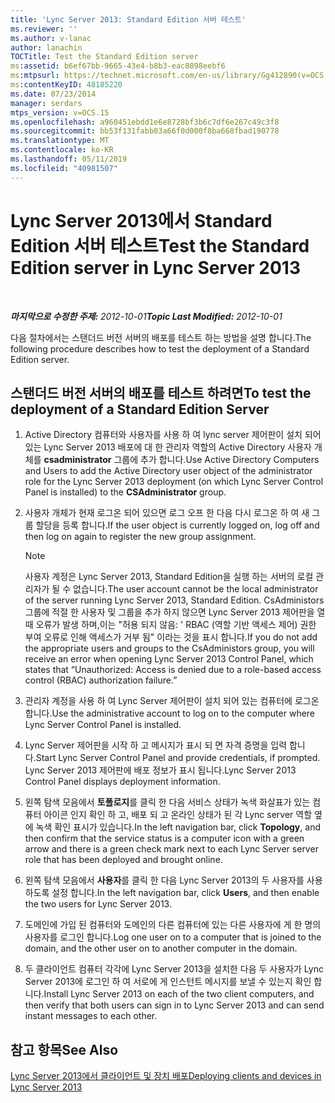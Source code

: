 ```yaml
---
title: 'Lync Server 2013: Standard Edition 서버 테스트'
ms.reviewer: ''
ms.author: v-lanac
author: lanachin
TOCTitle: Test the Standard Edition server
ms:assetid: b6ef67bb-9665-43e4-b8b3-eac8898eebf6
ms:mtpsurl: https://technet.microsoft.com/en-us/library/Gg412890(v=OCS.15)
ms:contentKeyID: 48185220
ms.date: 07/23/2014
manager: serdars
mtps_version: v=OCS.15
ms.openlocfilehash: a960451ebdd1e6e8728bf3b6c7df6e267c49c3f8
ms.sourcegitcommit: bb53f131fabb03a66f0d000f8ba668fbad190778
ms.translationtype: MT
ms.contentlocale: ko-KR
ms.lasthandoff: 05/11/2019
ms.locfileid: "40981507"
---
```

<div data-xmlns="http://www.w3.org/1999/xhtml">

<div class="topic" data-xmlns="http://www.w3.org/1999/xhtml" data-msxsl="urn:schemas-microsoft-com:xslt" data-cs="http://msdn.microsoft.com/en-us/">

<div data-asp="http://msdn2.microsoft.com/asp">

# <a name="test-the-standard-edition-server-in-lync-server-2013"></a><span data-ttu-id="1bbfd-102">Lync Server 2013에서 Standard Edition 서버 테스트</span><span class="sxs-lookup"><span data-stu-id="1bbfd-102">Test the Standard Edition server in Lync Server 2013</span></span>

</div>

<div id="mainSection">

<div id="mainBody">

<span> </span>

<span data-ttu-id="1bbfd-103">_**마지막으로 수정한 주제:** 2012-10-01_</span><span class="sxs-lookup"><span data-stu-id="1bbfd-103">_**Topic Last Modified:** 2012-10-01_</span></span>

<span data-ttu-id="1bbfd-104">다음 절차에서는 스탠더드 버전 서버의 배포를 테스트 하는 방법을 설명 합니다.</span><span class="sxs-lookup"><span data-stu-id="1bbfd-104">The following procedure describes how to test the deployment of a Standard Edition server.</span></span>

<div>

## <a name="to-test-the-deployment-of-a-standard-edition-server"></a><span data-ttu-id="1bbfd-105">스탠더드 버전 서버의 배포를 테스트 하려면</span><span class="sxs-lookup"><span data-stu-id="1bbfd-105">To test the deployment of a Standard Edition Server</span></span>

1.  <span data-ttu-id="1bbfd-106">Active Directory 컴퓨터와 사용자를 사용 하 여 lync server 제어판이 설치 되어 있는 Lync Server 2013 배포에 대 한 관리자 역할의 Active Directory 사용자 개체를 **csadministrator** 그룹에 추가 합니다.</span><span class="sxs-lookup"><span data-stu-id="1bbfd-106">Use Active Directory Computers and Users to add the Active Directory user object of the administrator role for the Lync Server 2013 deployment (on which Lync Server Control Panel is installed) to the **CSAdministrator** group.</span></span>

2.  <span data-ttu-id="1bbfd-107">사용자 개체가 현재 로그온 되어 있으면 로그 오프 한 다음 다시 로그온 하 여 새 그룹 할당을 등록 합니다.</span><span class="sxs-lookup"><span data-stu-id="1bbfd-107">If the user object is currently logged on, log off and then log on again to register the new group assignment.</span></span>
    
    <div>
    

    > [!NOTE]  
    > <span data-ttu-id="1bbfd-108">사용자 계정은 Lync Server 2013, Standard Edition을 실행 하는 서버의 로컬 관리자가 될 수 없습니다.</span><span class="sxs-lookup"><span data-stu-id="1bbfd-108">The user account cannot be the local administrator of the server running Lync Server 2013, Standard Edition.</span></span> <span data-ttu-id="1bbfd-109">CsAdministors 그룹에 적절 한 사용자 및 그룹을 추가 하지 않으면 Lync Server 2013 제어판을 열 때 오류가 발생 하며,이는 "허용 되지 않음: ' RBAC (역할 기반 액세스 제어) 권한 부여 오류로 인해 액세스가 거부 됨" 이라는 것을 표시 합니다.</span><span class="sxs-lookup"><span data-stu-id="1bbfd-109">If you do not add the appropriate users and groups to the CsAdministors group, you will receive an error when opening Lync Server 2013 Control Panel, which states that “Unauthorized: Access is denied due to a role-based access control (RBAC) authorization failure.”</span></span>

    
    </div>

3.  <span data-ttu-id="1bbfd-110">관리자 계정을 사용 하 여 Lync Server 제어판이 설치 되어 있는 컴퓨터에 로그온 합니다.</span><span class="sxs-lookup"><span data-stu-id="1bbfd-110">Use the administrative account to log on to the computer where Lync Server Control Panel is installed.</span></span>

4.  <span data-ttu-id="1bbfd-111">Lync Server 제어판을 시작 하 고 메시지가 표시 되 면 자격 증명을 입력 합니다.</span><span class="sxs-lookup"><span data-stu-id="1bbfd-111">Start Lync Server Control Panel and provide credentials, if prompted.</span></span> <span data-ttu-id="1bbfd-112">Lync Server 2013 제어판에 배포 정보가 표시 됩니다.</span><span class="sxs-lookup"><span data-stu-id="1bbfd-112">Lync Server 2013 Control Panel displays deployment information.</span></span>

5.  <span data-ttu-id="1bbfd-113">왼쪽 탐색 모음에서 **토폴로지**를 클릭 한 다음 서비스 상태가 녹색 화살표가 있는 컴퓨터 아이콘 인지 확인 하 고, 배포 되 고 온라인 상태가 된 각 Lync server 역할 옆에 녹색 확인 표시가 있습니다.</span><span class="sxs-lookup"><span data-stu-id="1bbfd-113">In the left navigation bar, click **Topology**, and then confirm that the service status is a computer icon with a green arrow and there is a green check mark next to each Lync Server server role that has been deployed and brought online.</span></span>

6.  <span data-ttu-id="1bbfd-114">왼쪽 탐색 모음에서 **사용자**를 클릭 한 다음 Lync Server 2013의 두 사용자를 사용 하도록 설정 합니다.</span><span class="sxs-lookup"><span data-stu-id="1bbfd-114">In the left navigation bar, click **Users**, and then enable the two users for Lync Server 2013.</span></span>

7.  <span data-ttu-id="1bbfd-115">도메인에 가입 된 컴퓨터와 도메인의 다른 컴퓨터에 있는 다른 사용자에 게 한 명의 사용자를 로그인 합니다.</span><span class="sxs-lookup"><span data-stu-id="1bbfd-115">Log one user on to a computer that is joined to the domain, and the other user on to another computer in the domain.</span></span>

8.  <span data-ttu-id="1bbfd-116">두 클라이언트 컴퓨터 각각에 Lync Server 2013을 설치한 다음 두 사용자가 Lync Server 2013에 로그인 하 여 서로에 게 인스턴트 메시지를 보낼 수 있는지 확인 합니다.</span><span class="sxs-lookup"><span data-stu-id="1bbfd-116">Install Lync Server 2013 on each of the two client computers, and then verify that both users can sign in to Lync Server 2013 and can send instant messages to each other.</span></span>

</div>

<div>

## <a name="see-also"></a><span data-ttu-id="1bbfd-117">참고 항목</span><span class="sxs-lookup"><span data-stu-id="1bbfd-117">See Also</span></span>


[<span data-ttu-id="1bbfd-118">Lync Server 2013에서 클라이언트 및 장치 배포</span><span class="sxs-lookup"><span data-stu-id="1bbfd-118">Deploying clients and devices in Lync Server 2013</span></span>](lync-server-2013-deploying-clients-and-devices.md)  
  

</div>

</div>

<span> </span>

</div>

</div>

</div>

